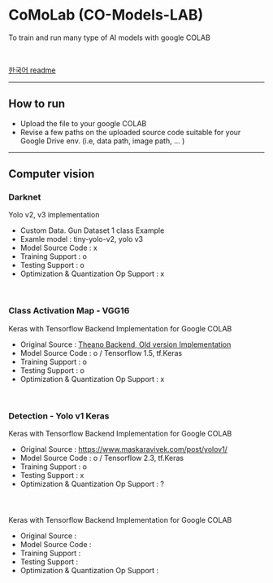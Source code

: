# CoMoLab (CO-Models-LAB)

To train and run many type of AI models with google COLAB

<br>

[한국어 readme](https://github.com/ProtossDragoon/CO-Models-LAB/blob/master/README-Kor.md)

<hr>

## How to run

- Upload the file to your google COLAB
- Revise a few paths on the uploaded source code suitable for your Google Drive env. (i.e, data path, image path, ... )

<hr>

## Computer vision

### Darknet

Yolo v2, v3 implementation <br>

- Custom Data. Gun Dataset 1 class Example
- Examle model : tiny-yolo-v2, yolo v3
- Model Source Code : x
- Training Support : o
- Testing Support : o
- Optimization & Quantization Op Support : x

<br>


### Class Activation Map - VGG16

Keras with Tensorflow Backend Implementation for Google COLAB <br>

- Original Source : [Theano Backend, Old version Implementation](https://github.com/tdeboissiere/VGG16CAM-keras)
- Model Source Code : o / Tensorflow 1.5, tf.Keras
- Training Support : o
- Testing Support : o
- Optimization & Quantization Op Support : x

<br>


### Detection - Yolo v1 Keras

Keras with Tensorflow Backend Implementation for Google COLAB <br>

- Original Source : https://www.maskaravivek.com/post/yolov1/
- Model Source Code : o / Tensorflow 2.3, tf.Keras
- Training Support : o
- Testing Support : x
- Optimization & Quantization Op Support : ?

<br>


### 

Keras with Tensorflow Backend Implementation for Google COLAB <br>

- Original Source : 
- Model Source Code : 
- Training Support : 
- Testing Support : 
- Optimization & Quantization Op Support : 

<br>
